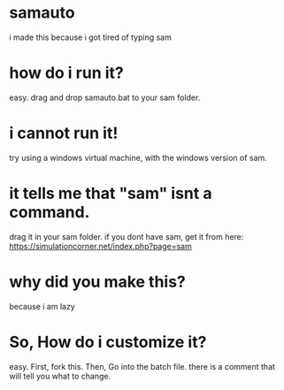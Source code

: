 # samauto
 i made this because i got tired of typing sam

# how do i run it?
 easy. drag and drop samauto.bat to your sam folder.

# i cannot run it!
 try using a windows virtual machine, with the windows version of sam.

# it tells me that "sam" isnt a command.
 drag it in your sam folder. if you dont have sam, get it from here: https://simulationcorner.net/index.php?page=sam

# why did you make this?
 because i am lazy

# So, How do i customize it?
 easy. First, fork this. Then, Go into the batch file. there is a comment that will tell you what to change. 
